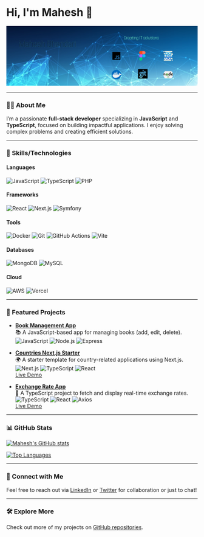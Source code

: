 
# Hi, I'm Mahesh 👋

![Banner](https://github.com/maheshbhandari433/maheshbhandari433/blob/main/mahesh-bhandari-banner.png)

---

### 👨‍💻 About Me
I’m a passionate **full-stack developer** specializing in **JavaScript** and **TypeScript**, focused on building impactful applications. I enjoy solving complex problems and creating efficient solutions.

---

### 🔧 Skills/Technologies

#### Languages  
![JavaScript](https://img.shields.io/badge/JavaScript-F7DF1E?style=for-the-badge&logo=javascript&logoColor=white)
![TypeScript](https://img.shields.io/badge/TypeScript-007ACC?style=for-the-badge&logo=typescript&logoColor=white)
![PHP](https://img.shields.io/badge/PHP-777BB4?style=for-the-badge&logo=php&logoColor=white)

#### Frameworks  
![React](https://img.shields.io/badge/React-61DAFB?style=for-the-badge&logo=react&logoColor=black)
![Next.js](https://img.shields.io/badge/Next.js-000000?style=for-the-badge&logo=next.js&logoColor=white)
![Symfony](https://img.shields.io/badge/Symfony-black?style=for-the-badge&logo=symfony&logoColor=white)

#### Tools  
![Docker](https://img.shields.io/badge/Docker-2496ED?style=for-the-badge&logo=docker&logoColor=white)
![Git](https://img.shields.io/badge/Git-F05032?style=for-the-badge&logo=git&logoColor=white)
![GitHub Actions](https://img.shields.io/badge/GitHub_Actions-2088FF?style=for-the-badge&logo=github-actions&logoColor=white)
![Vite](https://img.shields.io/badge/Vite-646CFF?style=for-the-badge&logo=vite&logoColor=white)

#### Databases  
![MongoDB](https://img.shields.io/badge/MongoDB-47A248?style=for-the-badge&logo=mongodb&logoColor=white)
![MySQL](https://img.shields.io/badge/MySQL-4479A1?style=for-the-badge&logo=mysql&logoColor=white)

#### Cloud  
![AWS](https://img.shields.io/badge/AWS-FF9900?style=for-the-badge&logo=amazonaws&logoColor=white)
![Vercel](https://img.shields.io/badge/Vercel-000000?style=for-the-badge&logo=vercel&logoColor=white)

---

### 🚀 Featured Projects

- [**Book Management App**](https://github.com/maheshbhandari433/book-management-app)  
  📚 A JavaScript-based app for managing books (add, edit, delete).  
  ![JavaScript](https://img.shields.io/badge/JavaScript-F7DF1E?style=for-the-badge&logo=javascript&logoColor=white) 
  ![Node.js](https://img.shields.io/badge/Node.js-43853D?style=for-the-badge&logo=node.js&logoColor=white) 
  ![Express](https://img.shields.io/badge/Express-404D59?style=for-the-badge&logo=express&logoColor=white)

- [**Countries Next.js Starter**](https://github.com/maheshbhandari433/countries-nextjs-starter)  
  🌍 A starter template for country-related applications using Next.js.  
  ![Next.js](https://img.shields.io/badge/Next.js-000000?style=for-the-badge&logo=next.js&logoColor=white) 
  ![TypeScript](https://img.shields.io/badge/TypeScript-007ACC?style=for-the-badge&logo=typescript&logoColor=white)
  ![React](https://img.shields.io/badge/React-61DAFB?style=for-the-badge&logo=react&logoColor=black)  
  [Live Demo](https://count-ries.netlify.app/)

- [**Exchange Rate App**](https://github.com/maheshbhandari433/exchange-rate-app)  
  💱 A TypeScript project to fetch and display real-time exchange rates.  
  ![TypeScript](https://img.shields.io/badge/TypeScript-007ACC?style=for-the-badge&logo=typescript&logoColor=white) 
  ![React](https://img.shields.io/badge/React-61DAFB?style=for-the-badge&logo=react&logoColor=black) 
  ![Axios](https://img.shields.io/badge/Axios-5A29E4?style=for-the-badge&logo=axios&logoColor=white)  
  [Live Demo](https://currency-convert-rates.netlify.app/)
  
---

### 📊 GitHub Stats

[![Mahesh's GitHub stats](https://github-readme-stats.vercel.app/api?username=maheshbhandari433&show_icons=true&theme=radical)](https://github.com/maheshbhandari433)

[![Top Languages](https://github-readme-stats.vercel.app/api/top-langs/?username=maheshbhandari433&layout=compact&theme=radical)](https://github.com/maheshbhandari433)

---

### 💬 Connect with Me

Feel free to reach out via [LinkedIn](https://www.linkedin.com/in/maheshbhandari433/) or [Twitter](#) for collaboration or just to chat!

---

### 🛠 Explore More

Check out more of my projects on [GitHub repositories](https://github.com/maheshbhandari433?tab=repositories).
